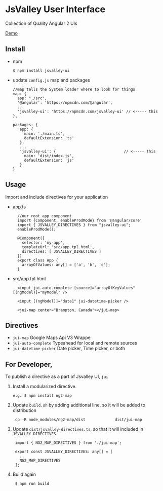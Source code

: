 # JsValley User Interface

Collection of Quality Angular 2 UIs

[Demo](http://plnkr.co/edit/BcGThZ?p=preview)

## Install 

   * npm
   
         $ npm install jsvalley-ui
   
   * update `config.js` map and packages
   
         //map tells the System loader where to look for things
         map: {
           app: "./src",
           '@angular': 'https://npmcdn.com/@angular',
           ...
           'jsvalley-ui': 'https://npmcdn.com/jsvalley-ui' // <----- this
         },
    
         packages: {
            app: {
              main: './main.ts',
              defaultExtension: 'ts'
            },
            ...
            'jsvalley-ui': {                              // <----- this
              main: 'dist/index.js',
              defaultExtension: 'js'
            }
         }

## Usage

Import and include directives for your application

* app.ts

        //our root app component
        import {Component, enableProdMode} from '@angular/core'
        import { JSVALLEY_DIRECTIVES } from "jsvalley-ui";
        enableProdMode();

        @Component({
          selector: 'my-app',
          templateUrl: 'src/app.tpl.html',
          directives: [ JSVALLEY_DIRECTIVES ]
        })
        export class App {
          arrayOfValues: any[] = ['a', 'b', 'c'];
        }

* src/app.tpl.html

        <input jui-auto-complete [source]="arrayOfKeyValues" [(ngModel)]="myModel" />
        
        <input [(ngModel)]="date1" jui-datetime-picker /> 
        
        <jui-map center="Brampton, Canada"></jui-map>

## Directives
 * `jui-map` Google Maps Api V3 Wrappe
 * `jui-auto-complete` Typeahead for local and remote sources
 *  `jui-datetime-picker` Date picker, Time picker, or both

## For Developer,

To publish a directive as a part of Jsvalley UI, `jui`

1. Install a modularized directive.
 
       e.g. $ npm install ng2-map

2. Update `build.sh` by adding additional line, so it will be added to distribution

        cp -R node_modules/ng2-map/dist             dist/jui-map

3. Update `dist/jsvalley-directives.ts`, so that it will included in `JSVALLEY_DIRECTIVES`

        import { NG2_MAP_DIRECTIVES } from './jui-map';

        export const JSVALLEY_DIRECTIVES: any[] = [
          ..
          NG2_MAP_DIRECTIVES
        ];

4. Build again
        
        $ npm run build


